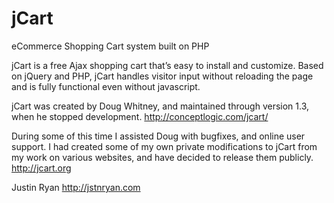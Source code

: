 # jCart
eCommerce Shopping Cart system built on PHP

jCart is a free Ajax shopping cart that’s easy to install and customize.
Based on jQuery and PHP, jCart handles visitor input without reloading the page and is fully functional even without javascript.

jCart was created by Doug Whitney, and maintained through version 1.3, when he stopped development.
http://conceptlogic.com/jcart/

During some of this time I assisted Doug with bugfixes, and online user support. I had created some of my own
private modifications to jCart from my work on various websites, and have decided to release them publicly.
http://jcart.org

Justin Ryan
http://jstnryan.com

